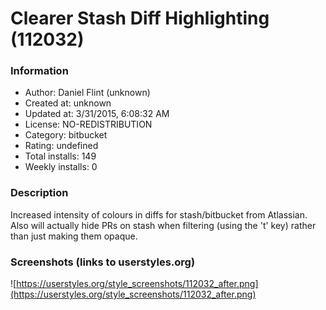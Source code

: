 # Clearer Stash Diff Highlighting (112032)

### Information
- Author: Daniel Flint (unknown)
- Created at: unknown
- Updated at: 3/31/2015, 6:08:32 AM
- License: NO-REDISTRIBUTION
- Category: bitbucket
- Rating: undefined
- Total installs: 149
- Weekly installs: 0


### Description
Increased intensity of colours in diffs for stash/bitbucket from Atlassian.
Also will actually hide PRs on stash when filtering (using the 't' key) rather than just making them opaque.


### Screenshots (links to userstyles.org)
![https://userstyles.org/style_screenshots/112032_after.png](https://userstyles.org/style_screenshots/112032_after.png)


